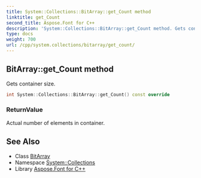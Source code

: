 ```yaml
---
title: System::Collections::BitArray::get_Count method
linktitle: get_Count
second_title: Aspose.Font for C++
description: 'System::Collections::BitArray::get_Count method. Gets container size in C++.'
type: docs
weight: 700
url: /cpp/system.collections/bitarray/get_count/
---
```

## BitArray::get_Count method


Gets container size.

```cpp
int System::Collections::BitArray::get_Count() const override
```


### ReturnValue

Actual number of elements in container.

## See Also

* Class [BitArray](../)
* Namespace [System::Collections](../../)
* Library [Aspose.Font for C++](../../../)
